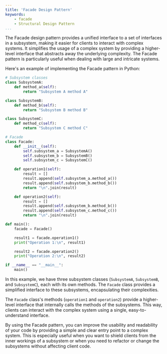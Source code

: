 ```yaml
---
title: 'Facade Design Pattern'
keywords:
    - facade
    - Structural Design Pattern
...
```

The Facade design pattern provides a unified interface to a set of interfaces in a subsystem, making it easier for clients to interact with complex systems. It simplifies the usage of a complex system by providing a higher-level interface that abstracts away the underlying complexity. The Facade pattern is particularly useful when dealing with large and intricate systems.

Here's an example of implementing the Facade pattern in Python:

```python
# Subsystem classes
class SubsystemA:
    def method_a(self):
        return "Subsystem A method A"

class SubsystemB:
    def method_b(self):
        return "Subsystem B method B"

class SubsystemC:
    def method_c(self):
        return "Subsystem C method C"

# Facade
class Facade:
    def __init__(self):
        self.subsystem_a = SubsystemA()
        self.subsystem_b = SubsystemB()
        self.subsystem_c = SubsystemC()

    def operation1(self):
        result = []
        result.append(self.subsystem_a.method_a())
        result.append(self.subsystem_b.method_b())
        return "\n".join(result)

    def operation2(self):
        result = []
        result.append(self.subsystem_b.method_b())
        result.append(self.subsystem_c.method_c())
        return "\n".join(result)

def main():
    facade = Facade()

    result1 = facade.operation1()
    print("Operation 1:\n", result1)

    result2 = facade.operation2()
    print("Operation 2:\n", result2)

if __name__ == "__main__":
    main()
```

In this example, we have three subsystem classes (`SubsystemA`, `SubsystemB`, and `SubsystemC`), each with its own methods. The `Facade` class provides a simplified interface to these subsystems, encapsulating their complexities.

The `Facade` class's methods (`operation1` and `operation2`) provide a higher-level interface that internally calls the methods of the subsystems. This way, clients can interact with the complex system using a single, easy-to-understand interface.

By using the Facade pattern, you can improve the usability and readability of your code by providing a simple and clear entry point to a complex system. This is especially useful when you want to shield clients from the inner workings of a subsystem or when you need to refactor or change the subsystems without affecting client code.